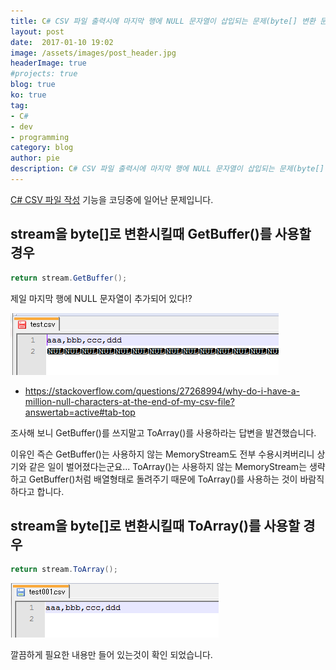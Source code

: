 ```yaml
---
title: C# CSV 파일 출력시에 마지막 행에 NULL 문자열이 삽입되는 문제(byte[] 변환 문제)
layout: post
date:  2017-01-10 19:02
image: /assets/images/post_header.jpg
headerImage: true
#projects: true
blog: true
ko: true
tag:
- C#
- dev
- programming
category: blog
author: pie
description: C# CSV 파일 출력시에 마지막 행에 NULL 문자열이 삽입되는 문제(byte[] 변환 문제)
---
```

[C# CSV 파일 작성](/entry/blog/0038/) 기능을 코딩중에 일어난 문제입니다.


## stream을 byte[]로 변환시킬때 GetBuffer()를 사용할 경우

```cs
return stream.GetBuffer();

```

제일 마지막 행에 NULL 문자열이 추가되어 있다!?

![0039-1](/assets/images/post/0039-1.png)


- https://stackoverflow.com/questions/27268994/why-do-i-have-a-million-null-characters-at-the-end-of-my-csv-file?answertab=active#tab-top

조사해 보니 GetBuffer()를 쓰지말고 ToArray()를 사용하라는 답변을 발견했습니다.

이유인 즉슨 GetBuffer()는 사용하지 않는 MemoryStream도 전부 수용시켜버리니 상기와 같은 일이 벌어졌다는군요... ToArray()는 사용하지 않는 MemoryStream는 생략하고 GetBuffer()처럼 배열형태로 돌려주기 때문에 ToArray()를 사용하는 것이 바람직 하다고 합니다.


## stream을 byte[]로 변환시킬때 ToArray()를 사용할 경우

```cs
return stream.ToArray();

```

![0039-2](/assets/images/post/0039-2.png)

깔끔하게 필요한 내용만 들어 있는것이 확인 되었습니다.
